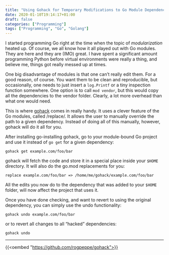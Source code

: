 ```yaml
---
title: "Using Gohack for Temporary Modifications to Go Module Dependencies"
date: 2020-01-10T19:14:17+01:00
draft: false
categories: ["Programming"]
tags: ["Programming", "Go", "Golang"]
---
```


I started programming Go right at the time when the topic of _modularization_ heated up. Of course, we all know how it all played out with Go modules. They are here and they are (IMO) great. I have spent a significant amount programming Python before virtual environments were really a thing, and believe me, things got really messed up at times.

One big disadvantage of modules is that one can’t really edit them. For a good reason, of course. You want them to be clean and reproducible, but occasionally, one needs to just insert a `log.Printf` or a tiny inspection function somewhere. One option is to call `mod vendor`, but this would copy all the dependencies to the vendor folder. Clearly, a lot more overhead than what one would need.

This is where [gohack](https://github.com/rogpeppe/gohack) comes in really handy. It uses a clever feature of the Go modules, called /replace/. It allows the user to manually override the path to a given dependency. Instead of doing all of this manually, however, gohack will do it all for you.

After installing go-installing gohack, go to your module-bound Go project and use it instead of `go get` for a given dependency:

```
gohack get example.com/foo/bar
```

gohack will fetch the code and store it in a special place inside your `$HOME` directory. It will also do the go.mod replacements for you:

```
replace example.com/foo/bar => /home/me/gohack/example.com/foo/bar
```

All the edits you now do to the dependency that was added to your `$HOME` folder, will now affect the project that uses it.

Once you have done checking, and want to revert to using the original dependency, you can simply use the undo functionality:

```
gohack undo example.com/foo/bar
```

or to revert all changes to all “hacked” dependencies:

```
gohack undo
```

---

{{<oembed "https://github.com/rogpeppe/gohack">}}
